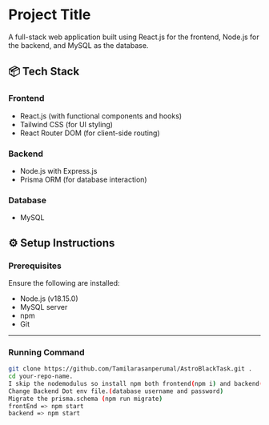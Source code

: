 
# Project Title

A full-stack web application built using React.js for the frontend, Node.js for the backend, and MySQL as the database.

## 📦 Tech Stack

### Frontend
- React.js (with functional components and hooks)
- Tailwind CSS (for UI styling)
- React Router DOM (for client-side routing)


### Backend
- Node.js with Express.js
- Prisma ORM (for database interaction)

### Database
- MySQL

## ⚙️ Setup Instructions

### Prerequisites

Ensure the following are installed:
- Node.js (v18.15.0)
- MySQL server
- npm 
- Git

---

### Running Command

```bash
git clone https://github.com/Tamilarasanperumal/AstroBlackTask.git .
cd your-repo-name.
I skip the nodemodulus so install npm both frontend(npm i) and backend(npm install @prisma/client@latest prisma@latest).
Change Backend Dot env file.(database username and password)
Migrate the prisma.schema (npm run migrate)
frontEnd => npm start
backend => npm start 

